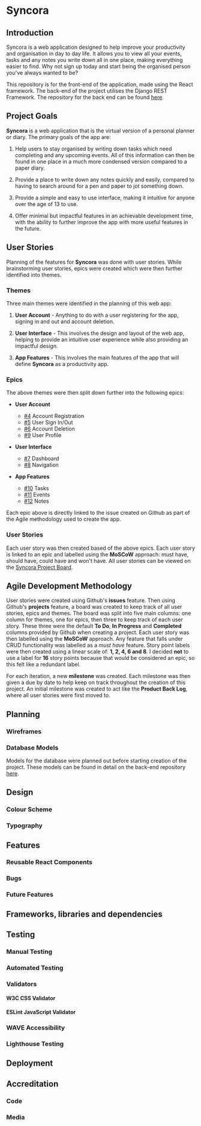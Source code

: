 # Syncora

## Introduction

Syncora is a web application designed to help improve your productivity and organisation in day to day life. It allows you to view all your events, tasks and any notes you write down all in one place, making everything easier to find. Why not sign up today and start being the organised person you've always wanted to be?

This repository is for the front-end of the application, made using the React framework. The back-end of the project utilises the Django REST Framework. The repository for the back end can be found [here](https://github.com/mariam138/syncora_drf).

## Project Goals

**Syncora** is a web application that is the virtual version of a personal planner or diary. The primary goals of the app are:

1. Help users to stay organised by writing down tasks which need completing and any upcoming events. All of this information can then be found in one place in a much more condensed version compared to a paper diary.

2. Provide a place to write down any notes quickly and easily, compared to having to search around for a pen and paper to jot something down.

3. Provide a simple and easy to use interface, making it intuitive for anyone over the age of 13 to use.

4. Offer minimal but impactful features in an achievable development time, with the ability to further improve the app with more useful features in the future.

## User Stories

Planning of the features for **Syncora** was done with user stories. While brainstorming user stories, epics were created which were then further identified into themes. 

### Themes

Three main themes were identified in the planning of this web app:

1. **User Account** - Anything to do with a user registering for the app, signing in and out and account deletion.

2. **User Interface** - This involves the design and layout of the web app, helping to provide an intuitive user experience while also providing an impactful design.

3. **App Features** - This involves the main features of the app that will define **Syncora** as a productivity app.

### Epics

The above themes were then split down further into the following epics:

- **User Account**
    - [#4](https://github.com/mariam138/syncora_react/issues/4) Account Registration
    - [#5](https://github.com/mariam138/syncora_react/issues/5) User Sign In/Out
    - [#6](https://github.com/mariam138/syncora_react/issues/6) Account Deletion
    - [#9](https://github.com/mariam138/syncora_react/issues/9) User Profile

- **User Interface**
    - [#7](https://github.com/mariam138/syncora_react/issues/7) Dashboard
    - [#8](https://github.com/mariam138/syncora_react/issues/8) Navigation

- **App Features**
    - [#10](https://github.com/mariam138/syncora_react/issues/10) Tasks
    - [#11](https://github.com/mariam138/syncora_react/issues/11) Events
    - [#12](https://github.com/mariam138/syncora_react/issues/12) Notes

Each epic above is directly linked to the issue created on Github as part of the Agile methodology used to create the app.

### User Stories

Each user story was then created based of the above epics. Each user story is linked to an epic and labelled using the **MoSCoW** approach: must have, should have, could have and won't have. All user stories can be viewed on the [Syncora Project Board](https://github.com/users/mariam138/projects/7).

## Agile Development Methodology

User stories were created using Github's **issues** feature. Then using Github's **projects** feature, a board was created to keep track of all user stories, epics and themes. The board was split into five main columns: one column for themes, one for epics, then three to keep track of each user story. These three were the default **To Do**, **In Progress** and **Completed** columns provided by Github when creating a project. Each user story was then labelled using the **MoSCoW** approach. Any feature that falls under CRUD functionality was labelled as a *must have* feature. Story point labels were then created using a linear scale of: **1, 2, 4, 6 and 8**. I decided **not** to use a label for **16** story points because that would be considered an epic, so this felt like a redundant label. 

For each iteration, a new **milestone** was created. Each milestone was then given a due by date to help keep on track throughout the creation of this project. An initial milestone was created to act like the **Product Back Log**, where all user stories were first moved to.

## Planning

### Wireframes

### Database Models

Models for the database were planned out before starting creation of the project. These models can be found in detail on the back-end repository [here](https://github.com/mariam138/syncora_drf).

## Design

### Colour Scheme

### Typography

## Features

### Reusable React Components

### Bugs

### Future Features

## Frameworks, libraries and dependencies

## Testing

### Manual Testing

### Automated Testing

### Validators

#### W3C CSS Validator

#### ESLint JavaScript Validator

### WAVE Accessibility

### Lighthouse Testing

## Deployment

## Accreditation

### Code

### Media